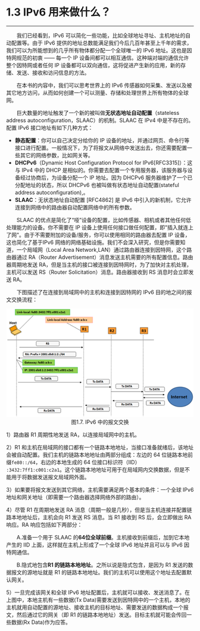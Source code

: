 # 1.3 IPv6 用来做什么？
------

　　我们已经看到，IPv6 可以简化一些功能，比如全球地址寻址、主机地址的自动配置等。由于 IPv6 提供的地址总数能满足我们今后几百年甚至上千年的需求，我们可以为所能想到的几乎所有物体都分配一个全球唯一的 IPv6 地址。这也是因特网规范的初衷 —— 每一个 IP 设备间都可以相互通信。这种端对端的通信允许整个因特网或者任何 IP 设备都可以双向通信，这将促进产生新的应用，新的存储、发送、接收和访问信息的方法。

　　在本书的内容中，我们可以思考世界上的 IPv6 传感器如何采集、发送以及被其它地方访问，从而如何创建一个可以测量、存储和处理世界上所有物体的全球网。

　　巨大数量的地址触发了一个新的被叫做**无状态地址自动配置**（stateless
address autoconfiguration，SLAAC）的机制。SLAAC 在 IPv4 中是不存在的。配置 IPv6 接口地址有如下几种方式：
* **静态配置**：你可以自己决定分给你的 IP 设备的地址，并通过网页、命令行等接口进行配置。一般情况下，为了将报文从网络中发送出去，你还需要配置一些其它的网络参数，比如网关等。
* **DHCPv6**（Dynamic Host Configuration Protocol for IPv6[RFC3315]）：这与 IPv4 中的 DHCP 是相似的。你需要去配置一个专用服务器，该服务器与设备经过协商后，为设备分配一个 IP 地址。因为 DHCPv6 服务器维护了一个已分配地址的状态，所以 DHCPv6 也被叫做有状态地址自动配置(stateful address autoconfiguration),。
* **SLAAC**：无状态地址自动配置 [RFC4862] 是 IPv6 中引入的新机制，它允许连接到网络中的路由器自动配置网络中的所有参数。

　　SLAAC 的优点是简化了“哑”设备的配置，比如传感器、相机或者其他任何低处理能力的设备。你不需要在 IP 设备上使用任何接口做任何配置，即"插入就连上了网"。由于不需要附加的设备/服务，你可以使用相同的路由器去配置 IP 设备，这也简化了基于IPv6 网络的网络基础设施。我们不会深入研究，但是你需要知道，一个局域网（Local Area Network,LAN）通过路由器连接到因特网，这个路由器通过 RA（Router Advertisement）消息发送主机需要的所有配置信息。路由器周期地发送 RA，但是当主机的接口被连接到因特网时，为了加快对主机处理，主机可以发送 RS（Router Solicitation）消息。路由器接收到 RS 消息时会立即发送 RA。

　　下图描述了在连接到局域网中的主机和连接到因特网的 IPv6 目的地之间的报文交换流程：


<center><img src="../images/iot_in_five_days/1/image005.png" /></center>
<center>图1.7. IPv6 中的报文交换</center>

1）路由器 R1 周期性地发送 RA，以连接局域网中的主机。

2）R1 和主机在局域网的接口都有一个链路本地地址，当接口准备就绪后，该地址会被自动配置。我们主机的链路本地地址由两部分组成：左边的 64 位链路本地前缀```fe80::/64```，右边的本地生成的 64 位接口标识符（IID） ```:3432:7ff1:c001:c2a1```。这个链路本地地址可用于在局域网内交换数据，但是不能用于将数据发送报文局域网外面。

3）如果要将报文发送到其它网络，主机需要满足两个基本的条件：一个全球 IPv6 地址和网关地址（即需要一个路由器选择网络外部的路由）。

4）尽管 R1 在周期地发送 RA 消息（周期一般是几秒），但是当主机连接并配置链路本地地址后，主机会向 R1 发送 RS 消息。当 R1 接收到 RS 后，会立即做出 RA 响应。RA 响应包括如下两部分：

　　A.准备一个用于 SLAAC 的**64位全球前缀**。主机接收到前缀后，加到它本地产生的 IID 上面，这样就在主机上形成了一个全球 IPv6 地址并且可以与 IPv6 因特网通信。

　　B.隐式地包含**R1 的链路本地地址**。之所以说是隐式包含，是因为 R1 发送的数据报文的源地址就是 R1 的链路本地地址。我们的主机可以使用这个地址去配置默认网关。

5）一旦完成该网关和全球 IPv6 地址配置后，主机就可以接收、发送消息了。在上图中，本地主机有一些数据(Tx Data)需要发送到因特网中的一个主机，本地的主机就用自动配置的源地址、接收主机的目标地址、需要发送的数据构成一个报文，然后通过它的网关（即 R1 的链路本地地址）发送。目标主机就可能会传回一些数据(Rx Data)作为应答。
